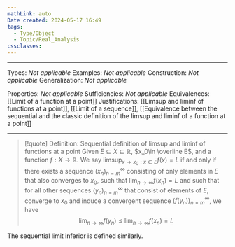 ```yaml
---
mathLink: auto
Date created: 2024-05-17 16:49
tags:
  - Type/Object
  - Topic/Real_Analysis
cssclasses:
---
```


---  

Types: _Not applicable_
Examples: _Not applicable_
Construction: _Not applicable_
Generalization: _Not applicable_

Properties: _Not applicable_
Sufficiencies: _Not applicable_
Equivalences: [[Limit of a function at a point]]
Justifications: [[Limsup and liminf of functions at a point]], [[Limit of a sequence]], [[Equivalence between the sequential and the classic definition of the limsup and liminf of a function at a point]]

---

> [!quote] Definition: Sequential definition of limsup and liminf of functions at a point
> Given $E\subseteq X\subseteq \mathbb R$, $x_0\in \overline E$, and a function $f:X\to \mathbb R$. We say $\limsup_{x\to x_0:x\in E}f(x)=L$ if and only if there exists a sequence $(x_n)_{n=m}^\infty$ consisting of only elements in $E$ that also converges to $x_0$, such that $\lim_{n\to \infty}f(x_n)=L$ and such that for all other sequences $(y_n)_{n=m}^\infty$ that consist of elements of $E$, converge to $x_0$ and induce a convergent sequence $(f(y_n))_{n=m}^\infty$, we have $$\lim_{n\to \infty}f(y_n)\leq \lim_{n\to \infty}f(x_n)=L$$

The sequential limit inferior is defined similarly.

